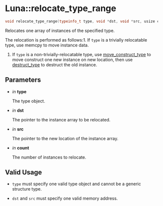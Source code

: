 # Luna::relocate_type_range

```c++
void relocate_type_range(typeinfo_t type, void *dst, void *src, usize count)
```

Relocates one array of instances of the specified type. 

The relocation is performed as follows:1. If `type` is a trivially relocatable type, use memcpy to move instance data.

1. If `type` is a non-trivially-relocatable type, use [move_construct_type](group___runtime_type_1gac7867a132f5246297db7b59105df8f9b.md) to move construct one new instance on new location, then use [destruct_type](group___runtime_type_1gaf8ad2e47bfbc89371f6d2ef227c39f28.md) to destruct the old instance. 

## Parameters
* *in* **type**

    The type object. 

* *in* **dst**

    The pointer to the instance array to be relocated. 

* *in* **src**

    The pointer to the new location of the instance array. 

* *in* **count**

    The number of instances to relocate. 

## Valid Usage


* `type` must specify one valid type object and cannot be a generic structure type.

* `dst` and `src` must specify one valid memory address. 

